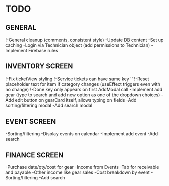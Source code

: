 # TODO

## GENERAL

!-General cleanup (comments, consistent style)
-Update DB content
-Set up caching
-Login via Technician object (add permissions to Technician)
-Implement Firebase rules

## INVENTORY SCREEN

!-Fix ticketView styling
!-Service tickets can have same key ''
!-Reset placeholder text for item if category changes (useEffect triggers even with no change)
!-Done key only appears on first AddModal call
-Implement add gear (type to search and add new option as one of the dropdown choices)
-Add edit button on gearCard itself, allows typing on fields
-Add sorting/filtering modal
-Add search modal

## EVENT SCREEN

-Sorting/filtering
-Display events on calendar
-Implement add event
-Add search

## FINANCE SCREEN

-Purchase date/qty/cost for gear
-Income from Events
-Tab for receivable and payable
-Other income like gear sales
-Cost breakdown by event
-Sorting/filtering
-Add search
